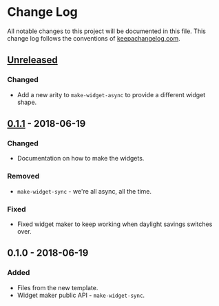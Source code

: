 # Change Log
All notable changes to this project will be documented in this file. This change log follows the conventions of [keepachangelog.com](http://keepachangelog.com/).

## [Unreleased]
### Changed
- Add a new arity to `make-widget-async` to provide a different widget shape.

## [0.1.1] - 2018-06-19
### Changed
- Documentation on how to make the widgets.

### Removed
- `make-widget-sync` - we're all async, all the time.

### Fixed
- Fixed widget maker to keep working when daylight savings switches over.

## 0.1.0 - 2018-06-19
### Added
- Files from the new template.
- Widget maker public API - `make-widget-sync`.

[Unreleased]: https://github.com/your-name/sample-db-conn/compare/0.1.1...HEAD
[0.1.1]: https://github.com/your-name/sample-db-conn/compare/0.1.0...0.1.1
